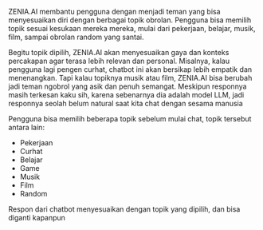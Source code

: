 ZENIA.AI membantu pengguna dengan menjadi teman yang bisa menyesuaikan diri dengan berbagai topik obrolan. Pengguna bisa memilih topik sesuai kesukaan mereka mereka, mulai dari pekerjaan, belajar, musik, film, sampai obrolan random yang santai.

Begitu topik dipilih, ZENIA.AI akan menyesuaikan gaya dan konteks percakapan agar terasa lebih relevan dan personal. Misalnya, kalau pengguna lagi pengen curhat, chatbot ini akan bersikap lebih empatik dan menenangkan. Tapi kalau topiknya musik atau film, ZENIA.AI bisa berubah jadi teman ngobrol yang asik dan penuh semangat. Meskipun responnya masih terkesan kaku sih, karena sebenarnya dia adalah model LLM, jadi responnya seolah belum natural saat kita chat dengan sesama manusia

Pengguna bisa memilih beberapa topik sebelum mulai chat, topik tersebut antara lain:
- Pekerjaan
- Curhat
- Belajar
- Game
- Musik
- Film
- Random

Respon dari chatbot menyesuaikan dengan topik yang dipilih, dan bisa diganti kapanpun
